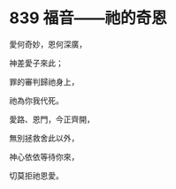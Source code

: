 # 839 福音——祂的奇恩

愛何奇妙，恩何深廣，

神差愛子來此；

罪的審判歸祂身上，

祂為你我代死。

愛路、恩門，今正齊開，

無別拯救舍此以外，

神心依依等待你來，

切莫拒祂恩愛。


